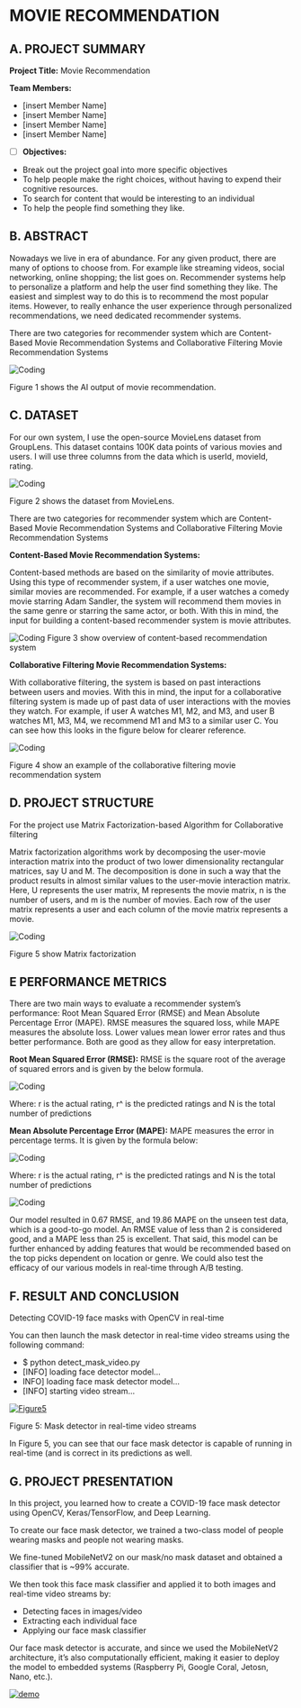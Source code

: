 # MOVIE RECOMMENDATION

## A. PROJECT SUMMARY

**Project Title:** Movie Recommendation

**Team Members:** 
- [insert Member Name]
- [insert Member Name]
- [insert Member Name]
- [insert Member Name]


- [ ] **Objectives:**
- Break out the project goal into more specific objectives
- To help people make the right choices, without having to expend their cognitive resources.
- To search for content that would be interesting to an individual
- To help the people find something they like.


##  B. ABSTRACT 

Nowadays we live in era of abundance. For any given product, there are many of options to choose from. For example like streaming videos, social networking, online shopping; the list goes on. Recommender systems help to personalize a platform and help the user find something they like. The easiest and simplest way to do this is to recommend the most popular items. However, to really enhance the user experience through personalized recommendations, we need dedicated recommender systems.

There are two categories for recommender system which are Content-Based Movie Recommendation Systems and Collaborative Filtering Movie Recommendation Systems

![Coding](https://github.com/Fairuza97/AI/blob/main/movieRecommendation.png)

Figure 1 shows the AI output of movie recommendation.


## C.  DATASET

For our own system, I use the open-source MovieLens dataset from GroupLens. This dataset contains 100K data points of various movies and users.
I will use three columns from the data which is userId, movieId, rating.

![Coding](https://github.com/Fairuza97/AI/blob/main/dataset.JPG)

Figure 2 shows the dataset from MovieLens.

There are two categories for recommender system which are Content-Based Movie Recommendation Systems and Collaborative Filtering Movie Recommendation Systems

**Content-Based Movie Recommendation Systems:** 

Content-based methods are based on the similarity of movie attributes. Using this type of recommender system, if a user watches one movie, similar movies are recommended. For example, if a user watches a comedy movie starring Adam Sandler, the system will recommend them movies in the same genre or starring the same actor, or both. With this in mind, the input for building a content-based recommender system is movie attributes.

![Coding](https://github.com/Fairuza97/AI/blob/main/ContentBased.JPG)
Figure 3 show overview of content-based recommendation system

**Collaborative Filtering Movie Recommendation Systems:** 

With collaborative filtering, the system is based on past interactions between users and movies. With this in mind, the input for a collaborative filtering system is made up of past data of user interactions with the movies they watch.
For example, if user A watches M1, M2, and M3, and user B watches M1, M3, M4, we recommend M1 and M3 to a similar user C. You can see how this looks in the figure below for clearer reference.

![Coding](https://github.com/Fairuza97/AI/blob/main/Collabarative.JPG)

Figure 4 show an example of the collaborative filtering movie recommendation system


## D.   PROJECT STRUCTURE

For the project use Matrix Factorization-based Algorithm for Collaborative filtering

Matrix factorization algorithms work by decomposing the user-movie interaction matrix into the product of two lower dimensionality rectangular matrices, say U and M. The decomposition is done in such a way that the product results in almost similar values to the user-movie interaction matrix. Here, U represents the user matrix, M represents the movie matrix, n is the number of users, and m is the number of movies.
Each row of the user matrix represents a user and each column of the movie matrix represents a movie.

![Coding](https://github.com/Fairuza97/AI/blob/main/matric.JPG)

Figure 5 show Matrix factorization 


## E   PERFORMANCE METRICS

There are two main ways to evaluate a recommender system’s performance: Root Mean Squared Error (RMSE) and Mean Absolute Percentage Error (MAPE). RMSE measures the squared loss, while MAPE measures the absolute loss. Lower values mean lower error rates and thus better performance.
Both are good as they allow for easy interpretation.

**Root Mean Squared Error (RMSE):**
RMSE is the square root of the average of squared errors and is given by the below formula.

![Coding](https://github.com/Fairuza97/AI/blob/main/matric.JPG)

Where:
r is the actual rating,
r^ is the predicted ratings and
N is the total number of predictions

**Mean Absolute Percentage Error (MAPE):**
MAPE measures the error in percentage terms. It is given by the formula below:

![Coding](https://github.com/Fairuza97/AI/blob/main/matric.JPG)

Where:
r is the actual rating,
r^ is the predicted ratings and
N is the total number of predictions

![Coding](https://github.com/Fairuza97/AI/blob/main/matric.JPG)

Our model resulted in 0.67 RMSE, and 19.86 MAPE on the unseen test data, which is a good-to-go model. An RMSE value of less than 2 is considered good, and a MAPE less than 25 is excellent. That said, this model can be further enhanced by adding features that would be recommended based on the top picks dependent on location or genre. We could also test the efficacy of our various models in real-time through A/B testing.


## F.  RESULT AND CONCLUSION

Detecting COVID-19 face masks with OpenCV in real-time

You can then launch the mask detector in real-time video streams using the following command:
- $ python detect_mask_video.py
- [INFO] loading face detector model...
- INFO] loading face mask detector model...
- [INFO] starting video stream...

[![Figure5](https://img.youtube.com/vi/wYwW7gAYyxw/0.jpg)](https://www.youtube.com/watch?v=wYwW7gAYyxw "Figure5")

Figure 5: Mask detector in real-time video streams

In Figure 5, you can see that our face mask detector is capable of running in real-time (and is correct in its predictions as well.



## G.   PROJECT PRESENTATION 

In this project, you learned how to create a COVID-19 face mask detector using OpenCV, Keras/TensorFlow, and Deep Learning.

To create our face mask detector, we trained a two-class model of people wearing masks and people not wearing masks.

We fine-tuned MobileNetV2 on our mask/no mask dataset and obtained a classifier that is ~99% accurate.

We then took this face mask classifier and applied it to both images and real-time video streams by:

- Detecting faces in images/video
- Extracting each individual face
- Applying our face mask classifier

Our face mask detector is accurate, and since we used the MobileNetV2 architecture, it’s also computationally efficient, making it easier to deploy the model to embedded systems (Raspberry Pi, Google Coral, Jetosn, Nano, etc.).

[![demo](https://img.youtube.com/vi/-p7HGwOWxtg/0.jpg)](https://www.youtube.com/watch?v=-p7HGwOWxtg "demo")




